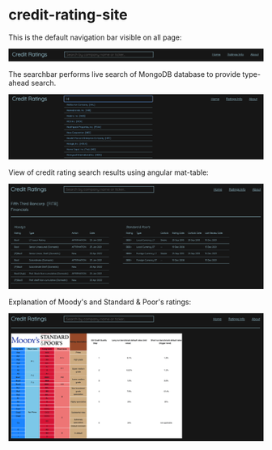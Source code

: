 # credit-rating-site

This is the default navigation bar visible on all page:

<img src="/example-images/basic.png" alt="Default navbar">

The searchbar performs live search of MongoDB database to provide type-ahead search.

<img src="/example-images/typeAheadSearch.png" alt="Type-ahead search demo">

View of credit rating search results using angular mat-table:

<img src="/example-images/results.png" alt="Credit rating search results view">

Explanation of Moody's and Standard & Poor's ratings:

<img src="/example-images/ratingsExplanation.png" alt="Chart explaining how to compare ratings between different agencies">
